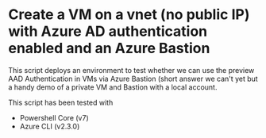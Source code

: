 # Create a VM on a vnet (no public IP) with Azure AD authentication enabled and an Azure Bastion

This script deploys an environment to test whether we can use the preview AAD Authentication in VMs via Azure Bastion (short answer we can't yet but a handy demo of a private VM and Bastion with a local account.

This script has been tested with
- Powershell Core (v7)
- Azure CLI (v2.3.0)
